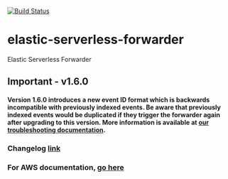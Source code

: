 [![Build Status](https://beats-ci.elastic.co/job/Library/job/elastic-serverless-forwarder-mbp/job/main/badge/icon)](https://beats-ci.elastic.co/job/Library/job/elastic-serverless-forwarder-mbp/job/main/)

# elastic-serverless-forwarder
Elastic Serverless Forwarder

## Important - v1.6.0

#### Version 1.6.0 introduces a new event ID format which is backwards incompatible with previously indexed events. Be aware that previously indexed events would be duplicated if they trigger the forwarder again after upgrading to this version. More information is available at [our troubleshooting documentation](https://www.elastic.co/guide/en/observability/master/aws-serverless-troubleshooting.html).

### Changelog [link](https://github.com/elastic/elastic-serverless-forwarder/blob/main/CHANGELOG.md)
### For AWS documentation, [go here](https://github.com/elastic/elastic-serverless-forwarder/blob/main/docs/README-AWS.md)
